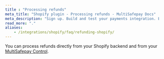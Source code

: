 ```yaml
---
title : "Processing refunds"
meta_title: "Shopify plugin - Processing refunds - MultiSafepay Docs"
meta_description: "Sign up. Build and test your payments integration. Explore our products and services. Use our API Reference, SDKs, and wrappers. Get support."
read_more: "."
aliases: 
    - /integrations/shopify/faq/refunding-shopify/
---
```


You can process refunds directly from your Shopify backend and from your [MultiSafepay Control](https://merchant.multisafepay.com).
